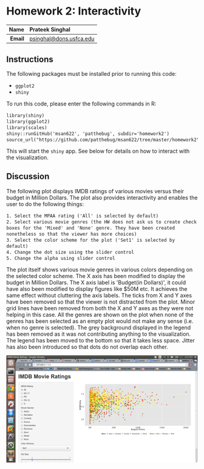 Homework 2: Interactivity
==============================

| **Name**  | Prateek Singhal  |
|----------:|:-------------|
| **Email** | psinghal@dons.usfca.edu |

## Instructions ##

The following packages must be installed prior to running this code:

- `ggplot2`
- `shiny`

To run this code, please enter the following commands in R:

```
library(shiny)
library(ggplot2)
library(scales)
shiny::runGitHub('msan622', 'patthebug', subdir='homework2')
source_url("https://github.com/patthebug/msan622/tree/master/homework2")
```

This will start the `shiny` app. See below for details on how to interact with the visualization.

## Discussion ##

The following plot displays IMDB ratings of various movies versus their budget in Million Dollars. The plot also provides interactivity and enables the user to do the following things:
```
1. Select the MPAA rating ('All' is selected by default)
2. Select various movie genres (the HW does not ask us to create check boxes for the 'Mixed' and 'None' genre. They have been created nonetheless so that the viewer has more choices)
3. Select the color scheme for the plot ('Set1' is selected by default)
4. Change the dot size using the slider control
5. Change the alpha using slider control
```

The plot itself shows various movie genres in various colors depending on the selected color scheme. The X axis has been modified to display the budget in Million Dollars. The X axis label is 'Budget(in Dollars)', it could have also been modified to display figures like $50M etc. It achieves the same effect without cluttering the axis labels. The ticks from X and Y axes have been removed so that the viewer is not distracted from the plot. 
Minor grid lines have been removed from both the X and Y axes as they were not helping in this case. 
All the genres are shown on the plot when none of the genres has been selected as an empty plot would not make any sense (i.e. when no genre is selected). 
The grey background displayed in the legend has been removed as it was not contributing anything to the visualization. The legend has been moved to the bottom so that it takes less space. Jitter has also been introduced so that dots do not overlap each other.

![IMAGE](HW-2.png)